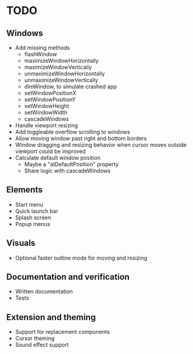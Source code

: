 # TODO

## Windows

* Add missing methods
  * flashWindow
  * maximizeWindowHorizontally
  * maximizeWindowVertically
  * unmaximizeWindowHorizontally
  * unmaximizeWindowVertically
  * dimWindow, to simulate crashed app
  * setWindowPositionX
  * setWindowPositionY
  * setWindowHeight
  * setWindowWidth
  * cascadeWindows
* Handle viewport resizing
* Add toggleable overflow scrolling to windows
* Allow moving window past right and bottom borders
* Window dragging and resizing behavior when cursor moves outside viewport
  could be improved
* Calculate default window position
  * Maybe a "atDefaultPosition" property
  * Share logic with cascadeWindows

## Elements

* Start menu
* Quick launch bar
* Splash screen
* Popup menus

## Visuals

* Optional faster outline mode for moving and resizing

## Documentation and verification

* Written documentation
* Tests

## Extension and theming

* Support for replacement components
* Cursor theming
* Sound effect support
